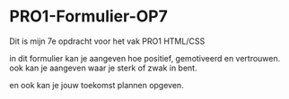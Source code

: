 # PRO1-Formulier-OP7
Dit is mijn 7e opdracht voor het vak PRO1 HTML/CSS

in dit formulier kan je aangeven hoe positief, gemotiveerd en vertrouwen.
ook kan je aangeven waar je sterk of zwak in bent.

en ook kan je jouw toekomst plannen opgeven.
